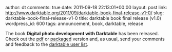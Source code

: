 author: dt
comments: true
date: 2011-09-18 22:13:01+00:00
layout: post
link: http://www.darktable.org/2011/09/darktable-book-final-release-v1-0/
slug: darktable-book-final-release-v1-0
title: darktable book final release (v1.0)
wordpress_id: 600
tags: announcement, book, darktable, release

The book **Digital photo development with Darktable** has been released. Check out the [pdf](http://sourceforge.net/projects/darktable/files/darktable/book/1.0/darktable.pdf/download) or [packaged](http://sourceforge.net/projects/darktable/files/darktable/book/1.0/darktable-book-1.0.zip/download) version and, as usual, send your comments and feedback to the [darktable user list](https://lists.sourceforge.net/lists/listinfo/darktable-users). 

